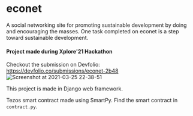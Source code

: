 # econet
A social networking site for promoting sustainable development by doing and encouraging the masses.
One task completed on econet is a step toward sustainable development.

#### Project made during Xplore'21 Hackathon
Checkout the submission on Devfolio: https://devfolio.co/submissions/econet-2b48
![Screenshot at 2021-03-25 22-38-51](https://user-images.githubusercontent.com/50164581/112545278-0caf4000-8dde-11eb-9d97-017c6ac50853.jpg)

This project is made in Django web framework.

Tezos smart contract made using SmartPy. Find the smart contract in `contract.py`.
